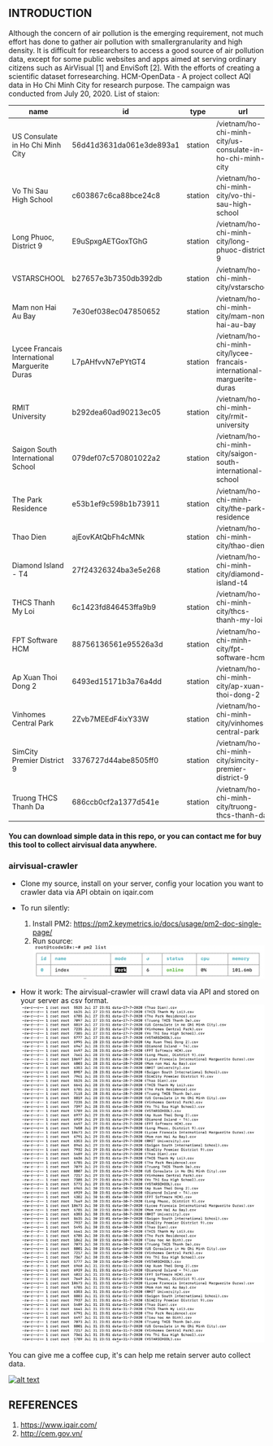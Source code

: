 ## INTRODUCTION
Although the concern of air pollution is the emerging requirement, not much effort has done to gather air pollution with smallergranularity and high density. It is difficult for researchers to access a good source of air pollution data, except for some public websites and apps aimed at serving ordinary citizens such as AirVisual [1] and EnviSoft [2]. With the efforts of creating a scientific dataset forresearching. 
HCM-OpenData - A project collect AQI data in Ho Chi Minh City for research purpose. 
The campaign was conducted from July 20, 2020.
List of staion:

| name                                          | id                       | type    | url                                                                     | coordinates/latitude | coordinates/longitude | 
|-----------------------------------------------|--------------------------|---------|-------------------------------------------------------------------------|----------------------|-----------------------| 
| US Consulate in Ho Chi Minh City              | 56d41d3631da061e3de893a1 | station | /vietnam/ho-chi-minh-city/us-consulate-in-ho-chi-minh-city              | 10.782783            | 106.700035            | 
| Vo Thi Sau High School                        | c603867c6ca88bce24c8     | station | /vietnam/ho-chi-minh-city/vo-thi-sau-high-school                        | 10.79765507          | 106.6960189           | 
| Long Phuoc, District 9                     | E9uSpxgAETGoxTGhG        | station | /vietnam/ho-chi-minh-city/long-phuoc-district-9                            | 10.81210352          | 106.866467            | 
| VSTARSCHOOL                                   | b27657e3b7350db392db     | station | /vietnam/ho-chi-minh-city/vstarschool                                   | 10.743098            | 106.697934            | 
| Mam non Hai Au Bay                            | 7e30ef038ec047850652     | station | /vietnam/ho-chi-minh-city/mam-non-hai-au-bay                            | 10.794837            | 106.673877            | 
| Lycee Francais International Marguerite Duras | L7pAHfvvN7ePYtGT4        | station | /vietnam/ho-chi-minh-city/lycee-francais-international-marguerite-duras | 10.870602            | 106.824335            | 
| RMIT University                               | b292dea60ad90213ec05     | station | /vietnam/ho-chi-minh-city/rmit-university                               | 10.72955917          | 106.6945839           | 
| Saigon South International School             | 079def07c570801022a2     | station | /vietnam/ho-chi-minh-city/saigon-south-international-school             | 10.721702            | 106.709001            | 
| The Park Residence                            | e53b1ef9c598b1b73911     | station | /vietnam/ho-chi-minh-city/the-park-residence                            | 10.712713            | 106.707257            | 
| Thao Dien                                     | ajEovKAtQbFh4cMNk        | station | /vietnam/ho-chi-minh-city/thao-dien                                     | 10.805454            | 106.74814             | 
| Diamond Island - T4                           | 27f24326324ba3e5e268     | station | /vietnam/ho-chi-minh-city/diamond-island-t4                             | 10.7791155           | 106.7473307           | 
| THCS Thanh My Loi                             | 6c1423fd846453ffa9b9     | station | /vietnam/ho-chi-minh-city/thcs-thanh-my-loi                             | 10.77501437          | 106.7704541           | 
| FPT Software HCM                              | 88756136561e95526a3d     | station | /vietnam/ho-chi-minh-city/fpt-software-hcm                              | 10.85098936          | 106.798085            | 
| Ap Xuan Thoi Dong 2                           | 6493ed15171b3a76a4dd     | station | /vietnam/ho-chi-minh-city/ap-xuan-thoi-dong-2                           | 10.87002752          | 106.5904112           | 
| Vinhomes Central Park                         | 2Zvb7MEEdF4ixY33W        | station | /vietnam/ho-chi-minh-city/vinhomes-central-park                         | 10.79262137          | 106.7217325           | 
| SimCity Premier District 9                    | 3376727d44abe8505ff0     | station | /vietnam/ho-chi-minh-city/simcity-premier-district-9                    | 10.821354            | 106.81799             | 
| Truong THCS Thanh Da                          | 686ccb0cf2a1377d541e     | station | /vietnam/ho-chi-minh-city/truong-thcs-thanh-da                          | 10.81356068          | 106.7202117           | 


 #### You can download simple data in this repo, or you can contact me for buy this tool to collect airvisual data  anywhere.
 
 ### airvisual-crawler
 * Clone my source, install on your server, config your location you want to crawler data via API obtain on iqair.com
 * To run silently:
      1. Install PM2: https://pm2.keymetrics.io/docs/usage/pm2-doc-single-page/
      2. Run source:
 ![alt text](https://github.com/HCM-OpenData/airvisual-data-collection/blob/master/image/Screen%20Shot%202020-08-01%20at%2019.17.37.png?raw=true)
 
  * How it work:
The airvisual-crawler will crawl data via API and stored on your server as csv format.
 ![alt text](https://github.com/HCM-OpenData/airvisual-data-collection/blob/master/image/Screen%20Shot%202020-08-01%20at%2020.48.00.png?raw=true)

You can give me a coffee cup, it's can help me retain server auto collect data.
<p>
  <a href="https://www.buymeacoffee.com/qZHglXx" rel="nofollow"> 
    <img src="https://camo.githubusercontent.com/c1dad50ef8c7b0ce138c2ec7c5eff881fed84682/68747470733a2f2f692e696d6775722e636f6d2f58454b3259345a2e706e67" alt="alt text" data-canonical-src="https://i.imgur.com/XEK2Y4Z.png" style="max-width:100%;">
  </a>
</p>

 ## REFERENCES
 1. https://www.iqair.com/
 2. http://cem.gov.vn/
 
